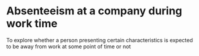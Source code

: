 # Absenteeism at a company during work time
 To explore whether a person presenting certain characteristics is expected to be away from work at some point of time or not
